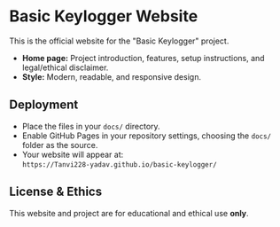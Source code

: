 # Basic Keylogger Website

This is the official website for the "Basic Keylogger" project.

- **Home page:** Project introduction, features, setup instructions, and legal/ethical disclaimer.
- **Style:** Modern, readable, and responsive design.

## Deployment

- Place the files in your `docs/` directory.
- Enable GitHub Pages in your repository settings, choosing the `docs/` folder as the source.
- Your website will appear at:  
  `https://Tanvi228-yadav.github.io/basic-keylogger/`

## License & Ethics

This website and project are for educational and ethical use **only**.
